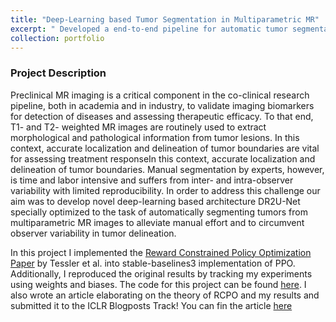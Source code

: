 ```yaml
---
title: "Deep-Learning based Tumor Segmentation in Multiparametric MR"
excerpt: " Developed a end-to-end pipeline for automatic tumor segmentation and quantitative analysis for preclinical multiparametric Triple Negative Breast Cancer (TNBC) PDX MR images. The pipeline consists of a novel deep-learning architecture called **Dense Recurrent Residual U-Net (DR2U-Net)** for automatic tumor segmentation. Further we extracted radiomics features from the segmented maps to validate the robustness of segmentation boundaries and estabilished the reporducibility of the framework. Currently our algorithm is deployed in the [PIXI](https://pixi.org/https://pixi.org/) platform to be tested on multi-institutional dataset to estabilish the generalizibility of the model. <br/><img src='/images/dl-seg.JPG'>"
collection: portfolio
---
```

### Project Description
Preclinical MR imaging is a critical component in the co-clinical research pipeline, both in academia and in industry, to validate imaging biomarkers for detection of diseases and assessing therapeutic efficacy. To that end, T1- and T2- weighted MR images are routinely used to extract morphological and pathological information from tumor lesions. In this context, accurate localization and delineation of tumor boundaries are vital for assessing treatment responseIn this context, accurate localization and delineation of tumor boundaries. Manual segmentation by experts, however, is time and labor intensive and suffers from inter- and intra-observer variability with limited reproducibility. In order to address this challenge our aim was to develop novel deep-learning based architecture DR2U-Net specially optimized to the task of automatically segmenting tumors from multiparametric MR images to alleviate manual effort and to circumvent observer variability in tumor delineation. 


In this project I implemented the [Reward Constrained Policy Optimization Paper](https://openreview.net/pdf?id=SkfrvsA9FX) by Tessler et al. into stable-baselines3 implementation of PPO. Additionally, I reproduced the original results by tracking my experiments using weights and biases. The code for this project can be found [here](https://github.com/sudo-Boris/stable-baselines3). I also wrote an article elaborating on the theory of RCPO and my results and submitted it to the ICLR Blogposts Track! You can fin the article [here](https://iclr-blogposts.github.io/staging/blog/2023/Adaptive-Reward-Penalty-in-Safe-Reinforcement-Learning/)
